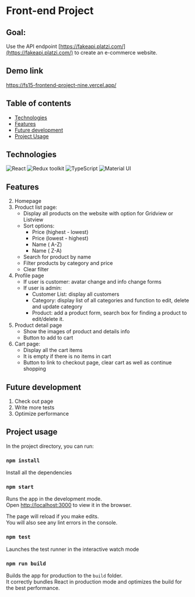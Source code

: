 # Front-end Project

## Goal: 

Use the API endpoint [https://fakeapi.platzi.com/](https://fakeapi.platzi.com/) to create an e-commerce website.

## Demo link

https://fs15-frontend-project-nine.vercel.app/


## Table of contents

- [Technologies](#technologies)
- [Features](#features)
- [Future development](#future-development)
- [Project Usage](#project-usage)

## Technologies
![React](https://img.shields.io/badge/React-v.18-blue)
![Redux toolkit](https://img.shields.io/badge/RTK-v.1-purple)
![TypeScript](https://img.shields.io/badge/TypeScript-v.4-green)
![Material UI](https://img.shields.io/badge/MUI-v.5-blueviolet)


## Features

2. Homepage
3. Product list page:
   - Display all products on the website with option for Gridview or Listview
   - Sort options:
     - Price (highest - lowest)
     - Price (lowest - highest)
     - Name ( A-Z)
     - Name ( Z-A)
   - Search for product by name
   - Filter products by category and price
   - Clear filter
4. Profile page
   - If user is customer: avatar change and info change forms
   - If user is admin:
     - Customer List: display all customers
     - Category: display list of all categories and function to edit, delete and update category
     - Product: add a product form, search box for finding a product to edit/delete it.
5. Product detail page
   - Show the images of product and details info
   - Button to add to cart
6. Cart page:
   - Display all the cart items
   - It is empty if there is no items in cart
   - Button to link to checkout page, clear cart as well as continue shopping

## Future development

1. Check out page
2. Write more tests
3. Optimize performance

## Project usage 

In the project directory, you can run:

### `npm install`

Install all the dependencies

### `npm start`

Runs the app in the development mode.\
Open [http://localhost:3000](http://localhost:3000) to view it in the browser.

The page will reload if you make edits.\
You will also see any lint errors in the console.

### `npm test`

Launches the test runner in the interactive watch mode

### `npm run build`

Builds the app for production to the `build` folder.\
It correctly bundles React in production mode and optimizes the build for the best performance.


